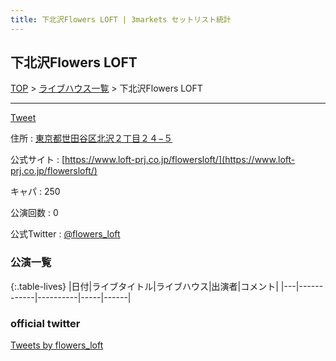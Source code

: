 ```yaml
---
title: 下北沢Flowers LOFT | 3markets セットリスト統計
---
```

## 下北沢Flowers LOFT

[TOP](/setlist/) > [ライブハウス一覧](livehouses.html) > 下北沢Flowers LOFT

___

<a href="https://twitter.com/share?ref_src=twsrc%5Etfw" data-text="3markets[ ]セットリスト > 下北沢Flowers LOFT" class="twitter-share-button" data-via="3markets" data-hashtags="3markets" data-related="3markets" data-show-count="false">Tweet</a>

住所
:    <a href="https://www.google.co.jp/maps/search/%E6%9D%B1%E4%BA%AC%E9%83%BD%E4%B8%96%E7%94%B0%E8%B0%B7%E5%8C%BA%E5%8C%97%E6%B2%A2%EF%BC%92%E4%B8%81%E7%9B%AE%EF%BC%92%EF%BC%94%E2%88%92%EF%BC%95" rel="noopener noreferrer" target="_blank">東京都世田谷区北沢２丁目２４−５</a>

公式サイト
:    [https://www.loft-prj.co.jp/flowersloft/](https://www.loft-prj.co.jp/flowersloft/)

キャパ
:    250

公演回数
: 0


公式Twitter
: <a href="https://twitter.com/flowers_loft">@flowers_loft</a>


### 公演一覧

{:.table-lives}
|日付|ライブタイトル|ライブハウス|出演者|コメント|
|---|------------|----------|-----|------|




### official twitter

<a class="twitter-timeline" href="https://twitter.com/flowers_loft?ref_src=twsrc%5Etfw">Tweets by flowers_loft</a> <script async src="https://platform.twitter.com/widgets.js" charset="utf-8"></script>


<script async src="https://platform.twitter.com/widgets.js" charset="utf-8"></script>